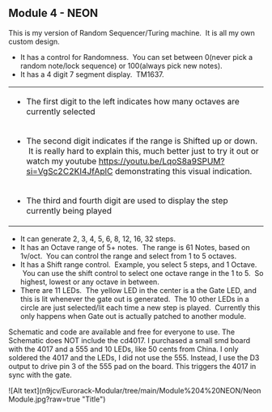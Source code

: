 ## Module 4 - NEON

This is my version of Random Sequencer/Turing machine.  It is all my own custom design.

*   It has a control for Randomness.  You can set between 0(never pick a random note/lock sequence) or 100(always pick new notes).
*   It has a 4 digit 7 segment display.  TM1637.

<table><tbody><tr><td><ul><li>The first digit to the left indicates how many octaves are currently selected</li></ul></td></tr><tr><td><ul><li>The second digit indicates if the range is Shifted up or down. &nbsp;It is really hard to explain this, much better just to try it out or watch my youtube <a href="https://youtu.be/LqoS8a9SPUM?si=VgSc2C2KI4JfAplC">https://youtu.be/LqoS8a9SPUM?si=VgSc2C2KI4JfAplC</a> demonstrating this visual indication.</li></ul></td></tr><tr><td><ul><li>The third and fourth digit are used to display the step currently being played</li></ul></td></tr></tbody></table>

*   It can generate 2, 3, 4, 5, 6, 8, 12, 16, 32 steps.
*   It has an Octave range of 5+ notes.  The range is 61 Notes, based on 1v/oct.  You can control the range and select from 1 to 5 octaves.
*   It has a Shift range control.  Example, you select 5 steps, and 1 Octave.  You can use the shift control to select one octave range in the 1 to 5.  So highest, lowest or any octave in between.
*   There are 11 LEDs.  The yellow LED in the center is a the Gate LED, and this is lit whenever the gate out is generated.  The 10 other LEDs in a circle are just selected/lit each time a new step is played.  Currently this only happens when Gate out is actually patched to another module.

Schematic and code are available and free for everyone to use. The Schematic does NOT include the cd4017. I purchased a small smd board with the 4017 and a 555 and 10 LEDs, like 50 cents from China. I only soldered the 4017 and the LEDs, I did not use the 555. Instead, I use the D3 output to drive pin 3 of the 555 pad on the board. This triggers the 4017 in sync with the gate.

![Alt text](n9jcv/Eurorack-Modular/tree/main/Module%204%20NEON/Neon Module.jpg?raw=true "Title")

